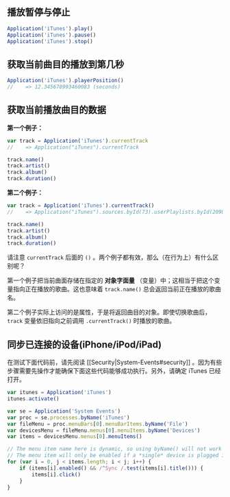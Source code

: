 播放暂停与停止
--------------------


```javascript
Application('iTunes').play()
Application('iTunes').pause()
Application('iTunes').stop()
```


获取当前曲目的播放到第几秒
-------------------------

```javascript
Application('iTunes').playerPosition()
//    => 12.345678993460083 (seconds)
```


获取当前播放曲目的数据
---------------------------------------------------------------------

__第一个例子：__

```javascript
var track = Application('iTunes').currentTrack
//    => Application("iTunes").currentTrack

track.name()
track.artist()
track.album()
track.duration()
```

__第二个例子：__

```javascript
var track = Application('iTunes').currentTrack()
//    => Application("iTunes").sources.byId(73).userPlaylists.byId(2090).fileTracks.byId(2093)

track.name()
track.artist()
track.album()
track.duration()
```

请注意 `currentTrack` 后面的 `()` 。两个例子都有效，那么（在行为上）有什么区别呢？

第一个例子把当前曲面存储在指定的 __对象字面量__ （变量）中；这相当于把这个变量指向正在播放的歌曲。这也意味着 `track.name()` 总会返回当前正在播放的歌曲名。

第二个例子实际上访问的是属性，于是将返回曲目的对象。即使切换歌曲后， `track` 变量依旧指向之前调用  `.currentTrack()` 时播放的歌曲。

同步已连接的设备(iPhone/iPod/iPad)
---------------------------------------------
在测试下面代码前，请先阅读 [[Security|System-Events#security]] 。因为有些步骤需要先操作才能确保下面这些代码能够成功执行。另外，请确定 iTunes 已经打开。

```javascript
var itunes = Application('iTunes')
itunes.activate()

var se = Application('System Events')
var proc = se.processes.byName('iTunes')
var fileMenu = proc.menuBars[0].menuBarItems.byName('File')
var devicesMenu = fileMenu.menus[0].menuItems.byName('Devices')
var items = devicesMenu.menus[0].menuItems()

// The menu item name here is dynamic, so using byName() will not work
// The menu item will only be enabled if a *single* device is plugged in and it is not busy
for (var i = 0, j < items.length; i < j; i++) {
    if (items[i].enabled() && /^Sync /.test(items[i].title())) {
        items[i].click()
    }
}
```
